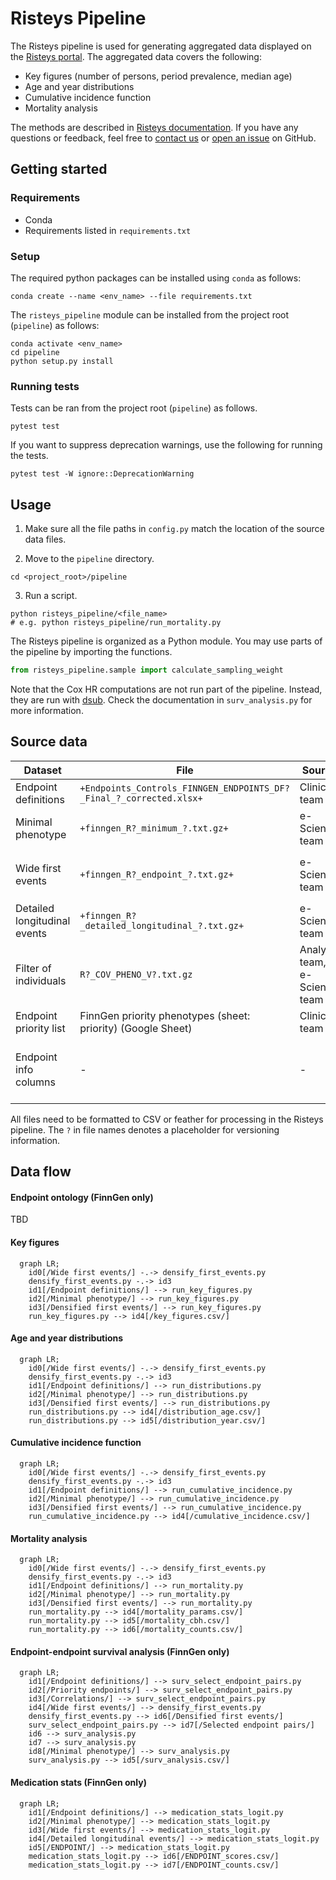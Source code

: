 # Risteys Pipeline

The Risteys pipeline is used for generating aggregated data displayed on the [Risteys portal](https://risteys.finregistry.fi/). The aggregated data covers the following: 
- Key figures (number of persons, period prevalence, median age)
- Age and year distributions 
- Cumulative incidence function 
- Mortality analysis

The methods are described in [Risteys documentation](https://risteys.finregistry.fi/documentation). If you have any questions or feedback, feel free to [contact us](https://airtable.com/shrTzTwby7JhFEqi6) or [open an issue](https://github.com/dsgelab/risteys/issues/new) on GitHub.

## Getting started 

### Requirements

- Conda 
- Requirements listed in `requirements.txt`

### Setup

The required python packages can be installed using `conda` as follows:

```
conda create --name <env_name> --file requirements.txt
```

The `risteys_pipeline` module can be installed from the project root (`pipeline`) as follows:

```
conda activate <env_name>
cd pipeline
python setup.py install
```

### Running tests

Tests can be ran from the project root (`pipeline`) as follows.

```
pytest test
```

If you want to suppress deprecation warnings, use the following for running the tests.

```
pytest test -W ignore::DeprecationWarning
```

## Usage

1. Make sure all the file paths in `config.py` match the location of the source data files. 

2. Move to the `pipeline` directory.
```
cd <project_root>/pipeline
```

3. Run a script.
```
python risteys_pipeline/<file_name>
# e.g. python risteys_pipeline/run_mortality.py
```

The Risteys pipeline is organized as a Python module. You may use parts of the pipeline by importing the functions.
```python
from risteys_pipeline.sample import calculate_sampling_weight
```


Note that the Cox HR computations are not run part of the pipeline.
Instead, they are run with [dsub](https://github.com/DataBiosphere/dsub).
Check the documentation in `surv_analysis.py` for more information.

## Source data

| Dataset | File | Source | Notes |
| ------- | ---- | ------ | ----- |
| Endpoint definitions | `+Endpoints_Controls_FINNGEN_ENDPOINTS_DF?_Final_?_corrected.xlsx+` | Clinical team | 
| Minimal phenotype | `+finngen_R?_minimum_?.txt.gz+` | e-Science team | 
| Wide first events | `+finngen_R?_endpoint_?.txt.gz+` | e-Science team | Used to generate the Densified first events dataset using `densify_first_events.py`
| Detailed longitudinal events | `+finngen_R?_detailed_longitudinal_?.txt.gz+` | e-Science team | FinnGen only
| Filter of individuals | `R?_COV_PHENO_V?.txt.gz` | Analysis team, e-Science team | FinnGen only
| Endpoint priority list | FinnGen priority phenotypes (sheet: priority) (Google Sheet) | Clinical team | FinnGen only. Extract the `Code` column to a file.
| Endpoint info columns | - | - | FinnGen only. Includes columns `FINNGENID`, `FU_END_AGE` and `SEX` extracted from the wide first-events file

All files need to be formatted to CSV or feather for processing in the Risteys pipeline. The `?` in file names denotes a placeholder for versioning information.

## Data flow

#### Endpoint ontology (FinnGen only)

TBD

#### Key figures

```mermaid
  graph LR;
    id0[/Wide first events/] -.-> densify_first_events.py
    densify_first_events.py -.-> id3
    id1[/Endpoint definitions/] --> run_key_figures.py
    id2[/Minimal phenotype/] --> run_key_figures.py
    id3[/Densified first events/] --> run_key_figures.py
    run_key_figures.py --> id4[/key_figures.csv/]
```

#### Age and year distributions

```mermaid
  graph LR;
    id0[/Wide first events/] -.-> densify_first_events.py
    densify_first_events.py -.-> id3
    id1[/Endpoint definitions/] --> run_distributions.py
    id2[/Minimal phenotype/] --> run_distributions.py
    id3[/Densified first events/] --> run_distributions.py
    run_distributions.py --> id4[/distribution_age.csv/]
    run_distributions.py --> id5[/distribution_year.csv/]
```

#### Cumulative incidence function 

```mermaid
  graph LR; 
    id0[/Wide first events/] -.-> densify_first_events.py
    densify_first_events.py -.-> id3
    id1[/Endpoint definitions/] --> run_cumulative_incidence.py
    id2[/Minimal phenotype/] --> run_cumulative_incidence.py
    id3[/Densified first events/] --> run_cumulative_incidence.py
    run_cumulative_incidence.py --> id4[/cumulative_incidence.csv/]
```

#### Mortality analysis

```mermaid
  graph LR;
    id0[/Wide first events/] -.-> densify_first_events.py
    densify_first_events.py -.-> id3
    id1[/Endpoint definitions/] --> run_mortality.py
    id2[/Minimal phenotype/] --> run_mortality.py
    id3[/Densified first events/] --> run_mortality.py
    run_mortality.py --> id4[/mortality_params.csv/]
    run_mortality.py --> id5[/mortality_cbh.csv/]
    run_mortality.py --> id6[/mortality_counts.csv/]
```

#### Endpoint-endpoint survival analysis (FinnGen only)

```mermaid
  graph LR;
    id1[/Endpoint definitions/] --> surv_select_endpoint_pairs.py
    id2[/Priority endpoints/] --> surv_select_endpoint_pairs.py
    id3[/Correlations/] --> surv_select_endpoint_pairs.py
    id4[/Wide first events/] --> densify_first_events.py
    densify_first_events.py --> id6[/Densified first events/]
    surv_select_endpoint_pairs.py --> id7[/Selected endpoint pairs/]
    id6 --> surv_analysis.py
    id7 --> surv_analysis.py
    id8[/Minimal phenotype/] --> surv_analysis.py
    surv_analysis.py --> id5[/surv_analysis.csv/]
```

#### Medication stats (FinnGen only)

```mermaid
  graph LR;
    id1[/Endpoint definitions/] --> medication_stats_logit.py
    id2[/Minimal phenotype/] --> medication_stats_logit.py
    id3[/Wide first events/] --> medication_stats_logit.py
    id4[/Detailed longitudinal events/] --> medication_stats_logit.py
    id5[/ENDPOINT/] --> medication_stats_logit.py
    medication_stats_logit.py --> id6[/ENDPOINT_scores.csv/]
    medication_stats_logit.py --> id7[/ENDPOINT_counts.csv/]
    
```
